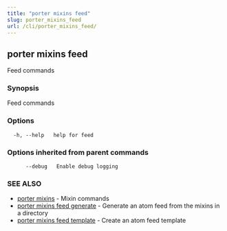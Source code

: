 ```yaml
---
title: "porter mixins feed"
slug: porter_mixins_feed
url: /cli/porter_mixins_feed/
---
```

## porter mixins feed

Feed commands

### Synopsis

Feed commands

### Options

```
  -h, --help   help for feed
```

### Options inherited from parent commands

```
      --debug   Enable debug logging
```

### SEE ALSO

* [porter mixins](/cli/porter_mixins/)	 - Mixin commands
* [porter mixins feed generate](/cli/porter_mixins_feed_generate/)	 - Generate an atom feed from the mixins in a directory
* [porter mixins feed template](/cli/porter_mixins_feed_template/)	 - Create an atom feed template

